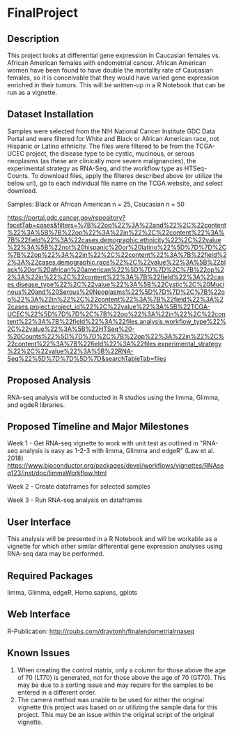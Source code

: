 # FinalProject

## Description
This project looks at differential gene expression in Caucasian females vs. African American females with endometrial cancer. African American women have been found to have double the mortality rate of Caucasian females, so it is conceivable that they would have varied gene expression enriched in their tumors. 
This will be written-up in a R Notebook that can be run as a vignette. 

## Dataset Installation 
Samples were selected from the NIH National Cancer Institute GDC Data Portal and were filtered for White and Black or African American race, not Hispanic or Latino ethnicity. The files were filtered to be from the TCGA-UCEC project, the disease type to be cystic, mucinous, or serous neoplasms (as these are clinically more severe malignancies), the experimental strategy as RNA-Seq, and the workflow type as HTSeq-Counts.
To download files, apply the filteres described above (or utilize the below url), go to each individual file name on the TCGA website, and select download. 

Samples: Black or African American n = 25, Caucasian n = 50

https://portal.gdc.cancer.gov/repository?facetTab=cases&filters=%7B%22op%22%3A%22and%22%2C%22content%22%3A%5B%7B%22op%22%3A%22in%22%2C%22content%22%3A%7B%22field%22%3A%22cases.demographic.ethnicity%22%2C%22value%22%3A%5B%22not%20hispanic%20or%20latino%22%5D%7D%7D%2C%7B%22op%22%3A%22in%22%2C%22content%22%3A%7B%22field%22%3A%22cases.demographic.race%22%2C%22value%22%3A%5B%22black%20or%20african%20american%22%5D%7D%7D%2C%7B%22op%22%3A%22in%22%2C%22content%22%3A%7B%22field%22%3A%22cases.disease_type%22%2C%22value%22%3A%5B%22Cystic%2C%20Mucinous%20and%20Serous%20Neoplasms%22%5D%7D%7D%2C%7B%22op%22%3A%22in%22%2C%22content%22%3A%7B%22field%22%3A%22cases.project.project_id%22%2C%22value%22%3A%5B%22TCGA-UCEC%22%5D%7D%7D%2C%7B%22op%22%3A%22in%22%2C%22content%22%3A%7B%22field%22%3A%22files.analysis.workflow_type%22%2C%22value%22%3A%5B%22HTSeq%20-%20Counts%22%5D%7D%7D%2C%7B%22op%22%3A%22in%22%2C%22content%22%3A%7B%22field%22%3A%22files.experimental_strategy%22%2C%22value%22%3A%5B%22RNA-Seq%22%5D%7D%7D%5D%7D&searchTableTab=files

## Proposed Analysis
RNA-seq analysis will be conducted in R studios using the limma, Glimma, and egdeR libraries. 

## Proposed Timeline and Major Milestones
Week 1 - Get RNA-seq vignette to work with unit test as outlined in "RNA-seq analysis is easy as 1-2-3 with limma, Glimma and edgeR" (Law et al. 2018)
https://www.bioconductor.org/packages/devel/workflows/vignettes/RNAseq123/inst/doc/limmaWorkflow.html

Week 2 - Create dataframes for selected samples

Week 3 - Run RNA-seq analysis on dataframes

## User Interface
This analysis will be presented in a R Notebook and will be workable as a vignette for which other similar differential gene expression analyses using RNA-seq data may be performed.

## Required Packages
limma, Glimma, edgeR, Homo.sapiens, gplots

## Web Interface
R-Publication: http://rpubs.com/draytonh/finalendometrialrnaseq

## Known Issues
1) When creating the control matrix, only a column for those above the age of 70 (LT70) is generated, not for those above the age of 70 (GT70). This may be due to a sorting issue and may require for the samples to be entered in a different order.
2) The camera method was unable to be used for either the original vignette this project was based on or utilizing the sample data for this project. This may be an issue within the original script of the original vignette. 


